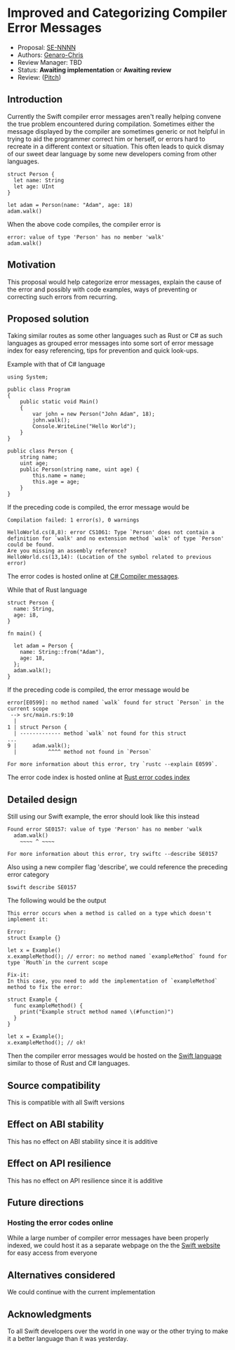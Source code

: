 # Improved and Categorizing Compiler Error Messages

* Proposal: [SE-NNNN](NNNN-filename.md)
* Authors: [Genaro-Chris](https://github.com/Genaro-Chris)
* Review Manager: TBD
* Status: **Awaiting implementation** or **Awaiting review**
* Review: ([Pitch](https://forums.swift.org/t/pitch-improved-compiler-error-messages/66839))

## Introduction

Currently the Swift compiler error messages aren't really helping convene the true problem encountered during compilation. Sometimes either the message displayed by the compiler are sometimes generic or not helpful in trying to aid the programmer correct him or herself, or errors hard to recreate in a different context or situation. This often leads to quick dismay of our sweet dear language by some new developers coming from other languages.

```
struct Person {
  let name: String
  let age: UInt
}

let adam = Person(name: "Adam", age: 18)
adam.walk()
```
When the above code compiles, the compiler error is

```
error: value of type 'Person' has no member 'walk'
adam.walk()
```

## Motivation

This proposal would help categorize error messages, explain the cause of the error and possibly with code examples, ways of preventing or correcting such errors from recurring.
 
## Proposed solution

Taking similar routes as some other languages such as Rust or C# as such languages as grouped error messages into some sort of error message index for easy referencing, tips for prevention and quick look-ups.

Example with that of C# language

```
using System;

public class Program
{
	public static void Main()
	{
		var john = new Person("John Adam", 18);
		john.walk();
		Console.WriteLine("Hello World");
	}
}

public class Person {
	string name;
	uint age;
	public Person(string name, uint age) {
		this.name = name;
		this.age = age;
	}
}
```
If the preceding code is compiled, the error message would be

```
Compilation failed: 1 error(s), 0 warnings

HelloWorld.cs(8,8): error CS1061: Type `Person' does not contain a definition for `walk' and no extension method `walk' of type `Person' could be found. 
Are you missing an assembly reference?
HelloWorld.cs(13,14): (Location of the symbol related to previous error)
```
The error codes is hosted online at [C# Compiler messages](https://learn.microsoft.com/en-us/dotnet/csharp/language-reference/compiler-messages/).


While that of Rust language

```
struct Person {
  name: String,
  age: i8,
}

fn main() {
    
  let adam = Person {
    name: String::from("Adam"),
    age: 18,
  };
  adam.walk();
}
```
If the preceding code is compiled, the error message would be

```
error[E0599]: no method named `walk` found for struct `Person` in the current scope
 --> src/main.rs:9:10
  |
1 | struct Person {
  | ------------- method `walk` not found for this struct
...
9 |     adam.walk();
  |          ^^^^ method not found in `Person`

For more information about this error, try `rustc --explain E0599`.
```
The error code index is hosted online at [Rust error codes index](https://doc.rust-lang.org/error_codes/error-index.html)

## Detailed design

Still using our Swift example, the error should look like this instead

```
Found error SE0157: value of type 'Person' has no member 'walk
  adam.walk()
	~~~~ ^ ~~~~
		       
For more information about this error, try swiftc --describe SE0157	
```
Also using a new compiler flag 'describe', we could reference the preceding error category

```shell
$swift describe SE0157
```

The following would be the output

```
This error occurs when a method is called on a type which doesn't implement it:

Error:
struct Example {}

let x = Example()
x.exampleMethod(); // error: no method named `exampleMethod` found for type `Mouth`in the current scope

Fix-it: 
In this case, you need to add the implementation of `exampleMethod` method to fix the error:

struct Example { 
  func exampleMethod() {
    print("Example struct method named \(#function)")
  }
}

let x = Example();
x.exampleMethod(); // ok!
```
Then the compiler error messages would be hosted on the [Swift language](https://www.swift.org) similar to those of Rust and C# languages.

## Source compatibility

This is compatible with all Swift versions

## Effect on ABI stability

This has no effect on ABI stability since it is additive

## Effect on API resilience

This has no effect on API resilience since it is additive 

## Future directions

### Hosting the error codes online

While a large number of compiler error messages have been properly indexed, we could host it as a separate webpage on the the [Swift website](https://www.swift.org) for easy access from everyone

## Alternatives considered

We could continue with the current implementation

## Acknowledgments

To all Swift developers over the world in one way or the other trying to make it a better language than it was yesterday.


